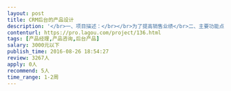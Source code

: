 ```yaml
---                
layout: post       
title: CRM后台的产品设计           
description: '</br>一、项目描述：</br></br>为了提高销售业绩</br>二、主要功能点：</br></br>线索生成、客户流转等功能</br>三、人员要求：</br></br>1、有企业级软件产品设计的经验。</br>2、良好的沟通能力和契约精神。</br>'     
contenturl: https://pro.lagou.com/project/136.html      
tags: [产品经理,产品咨询,后台产品]            
salary: 3000元以下          
publish_time: 2016-08-26 18:54:27         
review: 3267人                   
apply: 0人                   
recommend: 5人                   
time_range: 1-2周              
---                 
```

